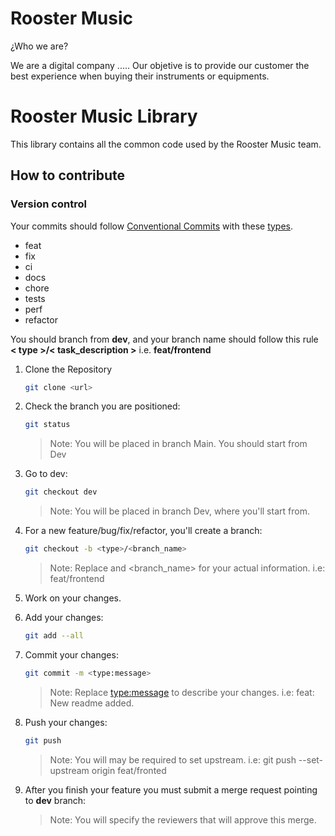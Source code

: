 # Rooster Music 

¿Who we are?

We are a digital company .....
Our objetive is to provide our customer the best experience when buying their instruments or equipments.


# Rooster Music Library

This library contains all the common code used by the Rooster Music team.

## How to contribute

### Version control

Your commits should follow [Conventional Commits](https://www.conventionalcommits.org/en/v1.0.0/) with these [types](https://github.com/angular/angular/blob/22b96b9/CONTRIBUTING.md#type).

- feat
- fix
- ci
- docs
- chore
- tests
- perf
- refactor

You should branch from **dev**, and your branch name should follow this rule **< type >/< task_description >** i.e. **feat/frontend**

1. Clone the Repository
   ```bash
   git clone <url>
   ```
2. Check the branch you are positioned:
   ```bash
   git status
   ```
   > Note: You will be placed in branch Main. You should start from Dev
3. Go to dev:
   ```bash
   git checkout dev
   ```
   > Note: You will be placed in branch Dev, where you'll start from.

2. For a new feature/bug/fix/refactor, you'll create a branch:
   ```bash
   git checkout -b <type>/<branch_name>
   ```
   > Note: Replace <type> and <branch_name> for your actual information. i.e: feat/frontend
3. Work on your changes.
4. Add your changes:
   ```bash
   git add --all
   ```
5. Commit your changes:
   ```bash
   git commit -m <type:message>
   ```
   > Note: Replace <type:message> to describe your changes. i.e: feat: New readme added.
6. Push your changes:
   ```bash
   git push
   ```
   > Note: You will may be required to set upstream. i.e: git push --set-upstream origin feat/fronted

7. After you finish your feature you must submit a merge request pointing to **dev** branch:
   > Note: You will specify the reviewers that will approve this merge.


